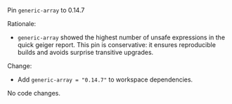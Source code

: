 Pin `generic-array` to 0.14.7

Rationale:
- `generic-array` showed the highest number of unsafe expressions in the quick geiger report. This pin is conservative: it ensures reproducible builds and avoids surprise transitive upgrades.

Change:
- Add `generic-array = "0.14.7"` to workspace dependencies.

No code changes.
